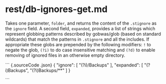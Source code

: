 # rest/db-ignores-get.md

Takes one parameter, `folder`, and returns the content of the `.stignore` as the `ignore` field. A second field, `expanded`, provides a list of strings which represent globbing patterns described by gobwas/glob \(based on standard wildcards\) that match the patterns in `.stignore` and all the includes. If appropriate these globs are prepended by the following modifiers: `!` to negate the glob, `(?i)` to do case insensitive matching and `(?d)` to enable removing of ignored files in an otherwise empty directory.

\`\`\` {.sourceCode .json} { "ignore": \[ "\(?i\)/Backups" \], "expanded": \[ "\(?i\)Backups", "\(?i\)Backups/\*\*" \] }

\`\`\`

